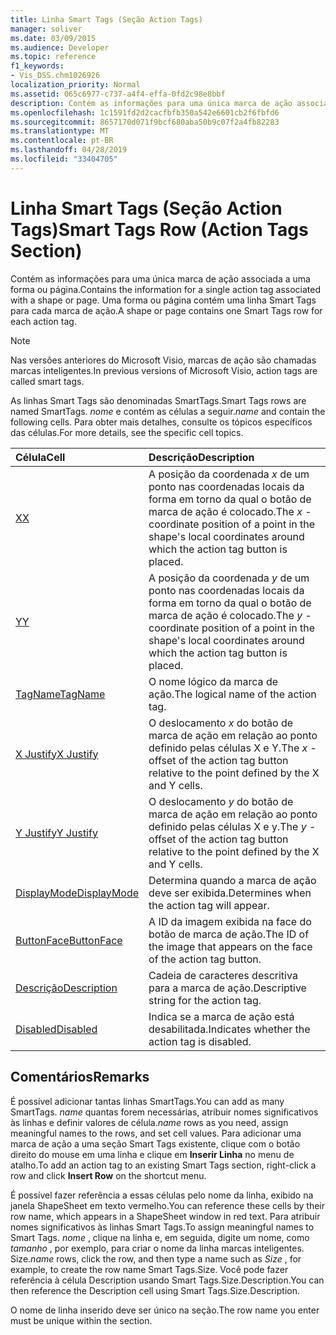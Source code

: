 ```yaml
---
title: Linha Smart Tags (Seção Action Tags)
manager: soliver
ms.date: 03/09/2015
ms.audience: Developer
ms.topic: reference
f1_keywords:
- Vis_DSS.chm1026926
localization_priority: Normal
ms.assetid: 065c6977-c737-a4f4-effa-0fd2c98e8bbf
description: Contém as informações para uma única marca de ação associada a uma forma ou página. Uma forma ou página contém uma linha Smart Tags para cada marca de ação.
ms.openlocfilehash: 1c1591fd2d2cacfbfb350a542e6601cb2f6fbfd6
ms.sourcegitcommit: 8657170d071f9bcf680aba50b9c07f2a4fb82283
ms.translationtype: MT
ms.contentlocale: pt-BR
ms.lasthandoff: 04/28/2019
ms.locfileid: "33404705"
---
```

# <a name="smart-tags-row-action-tags-section"></a><span data-ttu-id="8f56b-104">Linha Smart Tags (Seção Action Tags)</span><span class="sxs-lookup"><span data-stu-id="8f56b-104">Smart Tags Row (Action Tags Section)</span></span>

<span data-ttu-id="8f56b-105">Contém as informações para uma única marca de ação associada a uma forma ou página.</span><span class="sxs-lookup"><span data-stu-id="8f56b-105">Contains the information for a single action tag associated with a shape or page.</span></span> <span data-ttu-id="8f56b-106">Uma forma ou página contém uma linha Smart Tags para cada marca de ação.</span><span class="sxs-lookup"><span data-stu-id="8f56b-106">A shape or page contains one Smart Tags row for each action tag.</span></span>
  
> [!NOTE]
> <span data-ttu-id="8f56b-107">Nas versões anteriores do Microsoft Visio, marcas de ação são chamadas marcas inteligentes.</span><span class="sxs-lookup"><span data-stu-id="8f56b-107">In previous versions of Microsoft Visio, action tags are called smart tags.</span></span> 
  
<span data-ttu-id="8f56b-108">As linhas Smart Tags são denominadas SmartTags.</span><span class="sxs-lookup"><span data-stu-id="8f56b-108">Smart Tags rows are named SmartTags.</span></span> <span data-ttu-id="8f56b-109">*nome* e contém as células a seguir.</span><span class="sxs-lookup"><span data-stu-id="8f56b-109">*name*  and contain the following cells.</span></span> <span data-ttu-id="8f56b-110">Para obter mais detalhes, consulte os tópicos específicos das células.</span><span class="sxs-lookup"><span data-stu-id="8f56b-110">For more details, see the specific cell topics.</span></span> 
  
|<span data-ttu-id="8f56b-111">**Célula**</span><span class="sxs-lookup"><span data-stu-id="8f56b-111">**Cell**</span></span>|<span data-ttu-id="8f56b-112">**Descrição**</span><span class="sxs-lookup"><span data-stu-id="8f56b-112">**Description**</span></span>|
|:-----|:-----|
|[<span data-ttu-id="8f56b-113">X</span><span class="sxs-lookup"><span data-stu-id="8f56b-113">X</span></span>](x-cell-action-tags-section.md) <br/> |<span data-ttu-id="8f56b-114">A posição da coordenada *x* de um ponto nas coordenadas locais da forma em torno da qual o botão de marca de ação é colocado.</span><span class="sxs-lookup"><span data-stu-id="8f56b-114">The  *x*  -coordinate position of a point in the shape's local coordinates around which the action tag button is placed.</span></span>  <br/> |
|[<span data-ttu-id="8f56b-115">Y</span><span class="sxs-lookup"><span data-stu-id="8f56b-115">Y</span></span>](y-cell-action-tags-section.md) <br/> |<span data-ttu-id="8f56b-116">A posição da coordenada *y* de um ponto nas coordenadas locais da forma em torno da qual o botão de marca de ação é colocado.</span><span class="sxs-lookup"><span data-stu-id="8f56b-116">The  *y*  -coordinate position of a point in the shape's local coordinates around which the action tag button is placed.</span></span>  <br/> |
|[<span data-ttu-id="8f56b-117">TagName</span><span class="sxs-lookup"><span data-stu-id="8f56b-117">TagName</span></span>](tagname-cell-action-tags-section.md) <br/> |<span data-ttu-id="8f56b-118">O nome lógico da marca de ação.</span><span class="sxs-lookup"><span data-stu-id="8f56b-118">The logical name of the action tag.</span></span>  <br/> |
|[<span data-ttu-id="8f56b-119">X Justify</span><span class="sxs-lookup"><span data-stu-id="8f56b-119">X Justify</span></span>](x-justify-cell-action-tags-section.md) <br/> |<span data-ttu-id="8f56b-120">O deslocamento *x* do botão de marca de ação em relação ao ponto definido pelas células X e Y.</span><span class="sxs-lookup"><span data-stu-id="8f56b-120">The  *x*  -offset of the action tag button relative to the point defined by the X and Y cells.</span></span>  <br/> |
|[<span data-ttu-id="8f56b-121">Y Justify</span><span class="sxs-lookup"><span data-stu-id="8f56b-121">Y Justify</span></span>](y-justify-cell-action-tags-section.md) <br/> |<span data-ttu-id="8f56b-122">O deslocamento *y* do botão de marca de ação em relação ao ponto definido pelas células X e y.</span><span class="sxs-lookup"><span data-stu-id="8f56b-122">The  *y*  -offset of the action tag button relative to the point defined by the X and Y cells.</span></span>  <br/> |
|[<span data-ttu-id="8f56b-123">DisplayMode</span><span class="sxs-lookup"><span data-stu-id="8f56b-123">DisplayMode</span></span>](displaymode-cell-action-tags-section.md) <br/> |<span data-ttu-id="8f56b-124">Determina quando a marca de ação deve ser exibida.</span><span class="sxs-lookup"><span data-stu-id="8f56b-124">Determines when the action tag will appear.</span></span>  <br/> |
|[<span data-ttu-id="8f56b-125">ButtonFace</span><span class="sxs-lookup"><span data-stu-id="8f56b-125">ButtonFace</span></span>](buttonface-cell-action-tags-section.md) <br/> |<span data-ttu-id="8f56b-126">A ID da imagem exibida na face do botão de marca de ação.</span><span class="sxs-lookup"><span data-stu-id="8f56b-126">The ID of the image that appears on the face of the action tag button.</span></span>  <br/> |
|[<span data-ttu-id="8f56b-127">Descrição</span><span class="sxs-lookup"><span data-stu-id="8f56b-127">Description</span></span>](description-cell-action-tags-section.md) <br/> |<span data-ttu-id="8f56b-128">Cadeia de caracteres descritiva para a marca de ação.</span><span class="sxs-lookup"><span data-stu-id="8f56b-128">Descriptive string for the action tag.</span></span>  <br/> |
|[<span data-ttu-id="8f56b-129">Disabled</span><span class="sxs-lookup"><span data-stu-id="8f56b-129">Disabled</span></span>](disabled-cell-action-tags-section.md) <br/> |<span data-ttu-id="8f56b-130">Indica se a marca de ação está desabilitada.</span><span class="sxs-lookup"><span data-stu-id="8f56b-130">Indicates whether the action tag is disabled.</span></span>  <br/> |
   
## <a name="remarks"></a><span data-ttu-id="8f56b-131">Comentários</span><span class="sxs-lookup"><span data-stu-id="8f56b-131">Remarks</span></span>

 <span data-ttu-id="8f56b-132">É possível adicionar tantas linhas SmartTags.</span><span class="sxs-lookup"><span data-stu-id="8f56b-132">You can add as many SmartTags.</span></span>  <span data-ttu-id="8f56b-133">*name* quantas forem necessárias, atribuir nomes significativos às linhas e definir valores de célula.</span><span class="sxs-lookup"><span data-stu-id="8f56b-133">*name*  rows as you need, assign meaningful names to the rows, and set cell values.</span></span> <span data-ttu-id="8f56b-134">Para adicionar uma marca de ação a uma seção Smart Tags existente, clique com o botão direito do mouse em uma linha e clique em **Inserir Linha** no menu de atalho.</span><span class="sxs-lookup"><span data-stu-id="8f56b-134">To add an action tag to an existing Smart Tags section, right-click a row and click **Insert Row** on the shortcut menu.</span></span> 
  
<span data-ttu-id="8f56b-135">É possível fazer referência a essas células pelo nome da linha, exibido na janela ShapeSheet em texto vermelho.</span><span class="sxs-lookup"><span data-stu-id="8f56b-135">You can reference these cells by their row name, which appears in a ShapeSheet window in red text.</span></span> <span data-ttu-id="8f56b-136">Para atribuir nomes significativos às linhas Smart Tags.</span><span class="sxs-lookup"><span data-stu-id="8f56b-136">To assign meaningful names to Smart Tags.</span></span> <span data-ttu-id="8f56b-137">*nome* , clique na linha e, em seguida, digite um nome, como *tamanho* , por exemplo, para criar o nome da linha marcas inteligentes. Size.</span><span class="sxs-lookup"><span data-stu-id="8f56b-137">*name*  rows, click the row, and then type a name such as  *Size*  , for example, to create the row name Smart Tags.Size.</span></span> <span data-ttu-id="8f56b-138">Você pode fazer referência à célula Description usando Smart Tags.Size.Description.</span><span class="sxs-lookup"><span data-stu-id="8f56b-138">You can then reference the Description cell using Smart Tags.Size.Description.</span></span> 
  
<span data-ttu-id="8f56b-139">O nome de linha inserido deve ser único na seção.</span><span class="sxs-lookup"><span data-stu-id="8f56b-139">The row name you enter must be unique within the section.</span></span>
  

